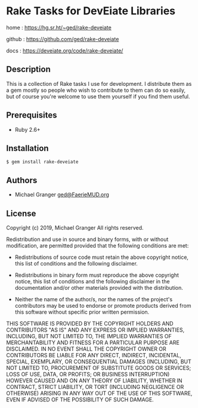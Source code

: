 # Rake Tasks for DevEiate Libraries

home
: https://hg.sr.ht/~ged/rake-deveiate

github
: https://github.com/ged/rake-deveiate

docs
: https://deveiate.org/code/rake-deveiate/


## Description

This is a collection of Rake tasks I use for development. I distribute them as a gem mostly so people who wish to contribute to them can do so easily, but of course you're welcome to use them yourself if you find them useful.


## Prerequisites

* Ruby 2.6+


## Installation

    $ gem install rake-deveiate


## Authors

- Michael Granger <ged@FaerieMUD.org>


## License

Copyright (c) 2019, Michael Granger
All rights reserved.

Redistribution and use in source and binary forms, with or without
modification, are permitted provided that the following conditions are met:

* Redistributions of source code must retain the above copyright notice,
  this list of conditions and the following disclaimer.

* Redistributions in binary form must reproduce the above copyright notice,
  this list of conditions and the following disclaimer in the documentation
  and/or other materials provided with the distribution.

* Neither the name of the author/s, nor the names of the project's
  contributors may be used to endorse or promote products derived from this
  software without specific prior written permission.

THIS SOFTWARE IS PROVIDED BY THE COPYRIGHT HOLDERS AND CONTRIBUTORS "AS IS"
AND ANY EXPRESS OR IMPLIED WARRANTIES, INCLUDING, BUT NOT LIMITED TO, THE
IMPLIED WARRANTIES OF MERCHANTABILITY AND FITNESS FOR A PARTICULAR PURPOSE ARE
DISCLAIMED. IN NO EVENT SHALL THE COPYRIGHT OWNER OR CONTRIBUTORS BE LIABLE
FOR ANY DIRECT, INDIRECT, INCIDENTAL, SPECIAL, EXEMPLARY, OR CONSEQUENTIAL
DAMAGES (INCLUDING, BUT NOT LIMITED TO, PROCUREMENT OF SUBSTITUTE GOODS OR
SERVICES; LOSS OF USE, DATA, OR PROFITS; OR BUSINESS INTERRUPTION) HOWEVER
CAUSED AND ON ANY THEORY OF LIABILITY, WHETHER IN CONTRACT, STRICT LIABILITY,
OR TORT (INCLUDING NEGLIGENCE OR OTHERWISE) ARISING IN ANY WAY OUT OF THE USE
OF THIS SOFTWARE, EVEN IF ADVISED OF THE POSSIBILITY OF SUCH DAMAGE.
